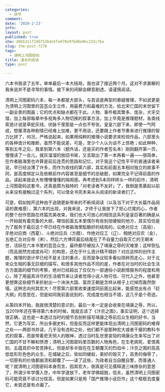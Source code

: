 ```yaml
---
categories:
  - 读书
comment: 
date: '2020-2-23'
info: 
layout: post
published: true
sha: d8b5311f246f526de5fe870e97bd8e0bc232c7ba
slug: the-post-7278
tags:
  - 清明上河图密码
title: 漫长的阅读
type: post

---
```

六本书我读了五年，单单最后一本大结局，我也读了接近两个月。这对不求甚解的我来说并不是寻常的事情。接下来的闲聊会肆意剧透，请谨慎阅读。

清明上河图密码六本，每一本都是大部头，与其说是典型的悬疑推理，不如说更是为清明上河图里的芸芸众生立传，用最费力和最难的方法，给北宋亡国的末世留下一副全景的图画；它的优点和缺点都在于此。人物、事件极其繁多、庞杂，犬牙交错，加上每部每章中多视角多人物切换的叙事方法，加上毕竟是推理题材，各类线索诡计说是草蛇灰线、伏脉千里那是一点也不夸张，皇皇六部下来，即使一气呵成，想厘清各种剧情已经难上加难，更不用说，还要跟上作者节奏来进行推理的智力比拼了，何况，严格说起来，如果用纯粹的推理小说要求来检视作品，六部里头的各种诡计和推断，虽然不能说差，可是，至少个人认为谈不上惊艳；如此种种，等到五年之后，我拿到第六本（题外话，还是买的作者签名本）刚刚翻开第一页，慢慢读了一会儿，就灰溜溜的放回书架，又去取出了第一本再看一遍——很简单，在作者脑海里也许算是前后连贯的思路和记忆，对于我这个记性平平的普通读者来说，早已经淡薄了许多，而作为收线的第六部，其实和前面五本相对独立的故事不同，是高度绑定以及依赖前作内容甚至是细节的总破题，如果完全不记得前面的作品，读起来就会大有懵懵懂懂的隔阂感。再考虑到5本同样砖头一样的前作，清明上河图密码这套书，还真是颇为独特的「对老读者不友好」了，我倒是羡慕起以前从来没有接触过这个系列，可以借全书完本来从头阅读的新读者们了。

可是，假如抛开这种由于追随更新带来的不断续阅读（以及当下对于大长篇作品阅读的畏难感），第六本的出现，对我来说，才终于让我放下了担心烂尾的心，作者的整个创作思路在终篇完美收束，我们也大可放心的相信这系列皇皇巨著的确是从一开始就有着完备的大纲，哪怕前面五本里偶尔有些别扭硬拗的地方，其实恰恰是为了服务于最后这个早已经在作者脑海里酝酿好的结局的。讼绝对应士（高丽）、牙绝对应商（西夏）、斗绝对应兵（方腊）、作绝对应工（辽）、相绝对应农（金），五绝汇合对应帝（宋），然后六方博弈最后结尾在了不自量力自取灭亡的王朝末世，活跃在六本书里的芸芸众生，最终都尽被投入了靖康之辱的灾难里；这样恢弘（而且居然完成度尚可）的构思，还在乎什么诡计精不精妙？对应这样的创作主题，推理的诡计早已经不是关注的重点，反而是争议较多看似琐碎而走心，对于北宋众生相的事无巨细的描写。和很多其他作品不同的是，作者在对当时的社会生活方方面面的细节的考察，绝对已经超出了仅仅为一部通俗小说剧情服务的程度和用心，除了用逼真详尽的生活细节来让读者觉得小说人物可信、可代入之外，他甚至更想靠这些细节来折射出一个泱泱大国、富庶王朝是怎样从根子上烂掉而轰然倒塌，这种志向何其宏大！尽管第六部里收束速度同前面比起来，能感觉出有点「赶大纲」的意思在，但是如同我前面说到的，完成度也相当不错，这几乎是个奇迹。

从第四本开始，我就很清楚的意识到，最后一本一定是会收束在靖康之辱，所以，当2019年还在等待第六本的时候，我就去读了《汴京之围》，事实证明，这个选择很正确，这也是一本透过当时的细节去剖析描写靖康之辱前后众生相的好书，当然，它更为写实，所出多据史料，但是反而这样更能体现出清明上河图密码的难得之处——两部书并读，几乎没有违和之处，他们都不是那种宏大或者干瘪的教科书式的叙事，而是带着悲天悯人的眼神，透过当时乱世里哀恸的靖康众生来写出了对亡国的不甘不解和愤懑；清明上河图密码里百数的人物角色，在生老病死、爱恨离别、五蕴具炽中苦苦挣扎，但是却多半毁在在王朝覆灭的烈焰中；汴京之围的高高低低形形色色的众生，在城破之后，皆如同蝼蚁，美好的毁灭了，高贵的侮辱了，一切原有的价值都崩溃和颠覆了——读了这些，为政者自当自醒自警，而普通人呢？就清明上河图密码本身而言，因其宏大，倒真是可见儒释道三味掺杂的意思了，所谓少年学儒入世，中年学道放下，老年学佛超脱，信夫，虽然清明上河图密码可能究竟不该过分拔高，但是如果只是用「国产推理小说巨作」这个框框去度量它，未尝还是有点偏了。




